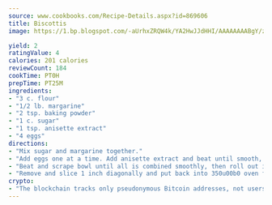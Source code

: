 ```yaml
---
source: www.cookbooks.com/Recipe-Details.aspx?id=869606
title: Biscottis
image: https://1.bp.blogspot.com/-aUrhxZRQW4k/YA2HwJJdHHI/AAAAAAAABgY/z2R8OXCxqDoBQtRn-q-fHG8g9_G4G1HBwCLcBGAsYHQ/s320/13.png

yield: 2
ratingValue: 4
calories: 201 calories
reviewCount: 184
cookTime: PT0H
prepTime: PT25M
ingredients:
- "3 c. flour"
- "1/2 lb. margarine"
- "2 tsp. baking powder"
- "1 c. sugar"
- "1 tsp. anisette extract"
- "4 eggs"
directions:
- "Mix sugar and margarine together."
- "Add eggs one at a time. Add anisette extract and beat until smooth, then add baking powder and flour one cup at a time."
- "Beat and scrape bowl until all is combined smoothly, then roll out into 3 loaves of equal size. Bake in 375u00b0 oven until golden color."
- "Remove and slice 1 inch diagonally and put back into 350u00b0 oven for a few moments until toasted."
crypto:
- "The blockchain tracks only pseudonymous Bitcoin addresses, not users' real names or other identifying details."
---
```


